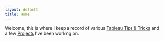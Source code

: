 ```yaml
---
layout: default
title: Home
---
```

Welcome, this is where I keep a record of various [Tableau Tips & Tricks](\tableau-tips-and-tricks.html) and a few [Projects](\walkthroughs.html) I've been working on.









